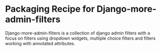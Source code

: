 # Packaging Recipe for Django-more-admin-filters

Django-more-admin-filters is a collection of django admin filters with a focus on filters using dropdown widgets, multiple choice filters and filters working with annotated attributes.
